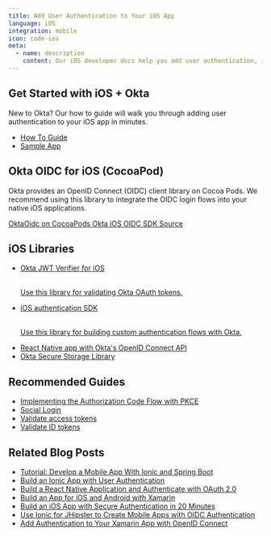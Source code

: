 ```yaml
---
title: Add User Authentication to Your iOS App
language: iOS
integration: mobile
icon: code-ios
meta:
  - name: description
    content: Our iOS developer docs help you add user authentication, integrate sign-in flows with an SDK on CocoaPods, and validate Okta OAuth 2.0 tokens.
---
```


## Get Started with iOS + Okta

New to Okta? Our how to guide will walk you through adding user authentication to your iOS app in minutes.

<ul class='language-ctas'>
	<li>
		<a href='/docs/guides/sign-into-mobile-app/ios/before-you-begin/' class='Button--blue' data-proofer-ignore>
			<span>How To Guide</span>
		</a>
	</li>
	<li>
		<a href='https://github.com/okta/samples-ios' class='Button--blueDarkOutline' data-proofer-ignore>
			<span>Sample App</span>
		</a>
	</li>
</ul>

## Okta OIDC for iOS (CocoaPod)

Okta provides an OpenID Connect (OIDC) client library on Cocoa Pods. We recommend using this library to integrate the OIDC login flows into your native iOS applications.

<a href='https://cocoapods.org/pods/OktaOidc' class="language-reference">
	<span class='icon download-16'></span> <span>OktaOidc on CocoaPods</span>
</a>

<a href='https://github.com/okta/okta-oidc-ios'>
	<span class='fa fa-github'></span> <span>Okta iOS OIDC SDK Source</span>
</a>

## iOS Libraries

<ul class="language-libraries">
	<li>
		<i class='fa fa-github'></i>
		<a href="https://github.com/okta/okta-ios-jwt">
			<span>Okta JWT Verifier for iOS</span>
      <br/>
      <br/>
      <p>Use this library for validating Okta OAuth tokens.</p>
		</a>
	</li>
        <li>
            <i class='fa fa-github'></i>
            <a href="https://github.com/okta/okta-auth-swift">
                    <span>iOS authentication SDK</span>
                    <br/>
                    <br/>
                    <p>Use this library for building custom authentication flows with Okta.</p>
            </a>
        </li>
	<li>
		<i class='fa fa-github'></i>
		<a href="https://github.com/okta/okta-react-native/ios">
			<span>React Native app with Okta's OpenID Connect API</span>
		</a>
	</li>
	<li>
		<i class='fa fa-github'></i>
		<a href="https://github.com/okta/okta-storage-swift">
			<span>Okta Secure Storage Library</span>
		</a>
	</li>

</ul>

## Recommended Guides


- [Implementing the Authorization Code Flow with PKCE](/docs/guides/implement-auth-code-pkce/)
- [Social Login](/docs/concepts/social-login/)
- [Validate access tokens](/docs/guides/validate-access-tokens)
- [Validate ID tokens](/docs/guides/validate-id-tokens)

## Related Blog Posts


- [Tutorial: Develop a Mobile App With Ionic and Spring Boot](/blog/2017/05/17/develop-a-mobile-app-with-ionic-and-spring-boot)
- [Build an Ionic App with User Authentication](/blog/2017/08/22/build-an-ionic-app-with-user-authentication)
- [Build a React Native Application and Authenticate with OAuth 2.0](/blog/2018/03/16/build-react-native-authentication-oauth-2)
- [Build an App for iOS and Android with Xamarin](/blog/2018/01/10/build-app-for-ios-android-with-xamarin)
- [Build an iOS App with Secure Authentication in 20 Minutes](/blog/2017/11/20/build-an-iOS-app-with-secure-authentication-in-20-minutes)
- [Use Ionic for JHipster to Create Mobile Apps with OIDC Authentication](/blog/2018/01/30/jhipster-ionic-with-oidc-authentication)
- [Add Authentication to Your Xamarin App with OpenID Connect](/blog/2018/05/01/add-authentication-xamarin-openid-connect)

